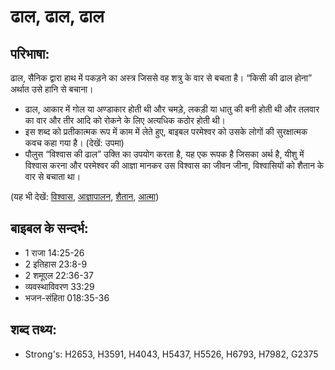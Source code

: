 # ढाल, ढाल, ढाल #  

## परिभाषा: ##

ढाल, सैनिक द्वारा हाथ में पकड़ने का अस्त्र जिससे वह शत्रु के वार से बचता है। “किसी की ढाल होना” अर्थात उसे हानि से बचाना।

* ढाल, आकार में गोल या अण्डाकार होती थी और चमड़े, लकड़ी या धातु की बनी होती थी और तलवार का वार और तीर आदि को रोकने के लिए अत्यधिक कठोर होती थी। 
* इस शब्द को प्रतीकात्मक रूप में काम में लेते हुए, बाइबल परमेश्वर को उसके लोगों की सुरक्षात्मक कवच कहा गया है। (देखें: उपमा)
* पौलुस “विश्वास की ढाल” उक्ति का उपयोग करता है, यह एक रूपक है जिसका अर्थ है, यीशु में विश्वास करना और परमेश्वर की आज्ञा मानकर उस विश्वास का जीवन जीना, विश्वासियों को शैतान के वार से बचाता था।

(यह भी देखें: [विश्वास](../faith.md), [आज्ञापालन](../obey.md), [शैतान](../satan.md), [आत्मा](../spirit.md))

## बाइबल के सन्दर्भ: ##

* 1 राजा 14:25-26
* 2 इतिहास 23:8-9
* 2 शमूएल 22:36-37
* व्यवस्थाविवरण 33:29
* भजन-संहिता 018:35-36

## शब्द तथ्य: ##

* Strong's: H2653, H3591, H4043, H5437, H5526, H6793, H7982, G2375
